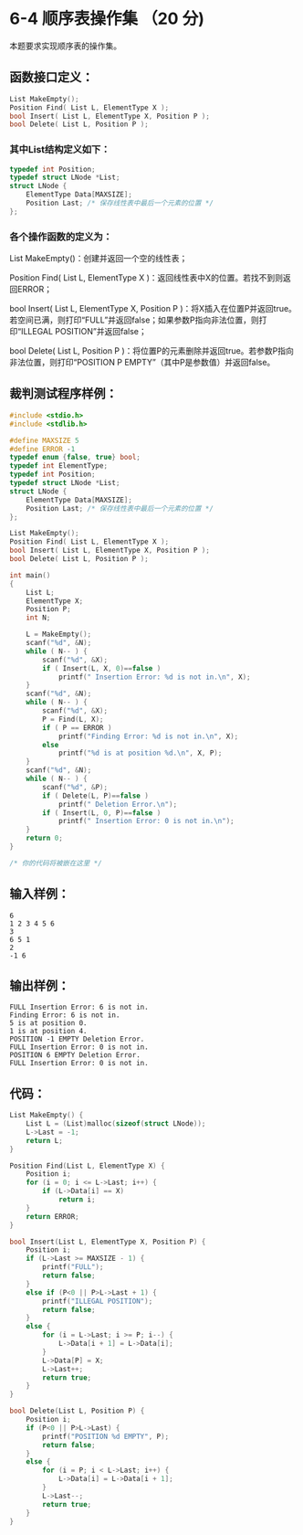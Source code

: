 # 6-4 顺序表操作集 （20 分)
本题要求实现顺序表的操作集。


## 函数接口定义：
```c
List MakeEmpty(); 
Position Find( List L, ElementType X );
bool Insert( List L, ElementType X, Position P );
bool Delete( List L, Position P );
```


### 其中List结构定义如下：


```c
typedef int Position;
typedef struct LNode *List;
struct LNode {
    ElementType Data[MAXSIZE];
    Position Last; /* 保存线性表中最后一个元素的位置 */
};
```


### 各个操作函数的定义为：


List MakeEmpty()：创建并返回一个空的线性表；

Position Find( List L, ElementType X )：返回线性表中X的位置。若找不到则返回ERROR；

bool Insert( List L, ElementType X, Position P )：将X插入在位置P并返回true。若空间已满，则打印“FULL”并返回false；如果参数P指向非法位置，则打印“ILLEGAL POSITION”并返回false；

bool Delete( List L, Position P )：将位置P的元素删除并返回true。若参数P指向非法位置，则打印“POSITION P EMPTY”（其中P是参数值）并返回false。


## 裁判测试程序样例：
```c
#include <stdio.h>
#include <stdlib.h>

#define MAXSIZE 5
#define ERROR -1
typedef enum {false, true} bool;
typedef int ElementType;
typedef int Position;
typedef struct LNode *List;
struct LNode {
    ElementType Data[MAXSIZE];
    Position Last; /* 保存线性表中最后一个元素的位置 */
};

List MakeEmpty(); 
Position Find( List L, ElementType X );
bool Insert( List L, ElementType X, Position P );
bool Delete( List L, Position P );

int main()
{
    List L;
    ElementType X;
    Position P;
    int N;

    L = MakeEmpty();
    scanf("%d", &N);
    while ( N-- ) {
        scanf("%d", &X);
        if ( Insert(L, X, 0)==false )
            printf(" Insertion Error: %d is not in.\n", X);
    }
    scanf("%d", &N);
    while ( N-- ) {
        scanf("%d", &X);
        P = Find(L, X);
        if ( P == ERROR )
            printf("Finding Error: %d is not in.\n", X);
        else
            printf("%d is at position %d.\n", X, P);
    }
    scanf("%d", &N);
    while ( N-- ) {
        scanf("%d", &P);
        if ( Delete(L, P)==false )
            printf(" Deletion Error.\n");
        if ( Insert(L, 0, P)==false )
            printf(" Insertion Error: 0 is not in.\n");
    }
    return 0;
}

/* 你的代码将被嵌在这里 */
```


## 输入样例：
```
6
1 2 3 4 5 6
3
6 5 1
2
-1 6
```


## 输出样例：
```
FULL Insertion Error: 6 is not in.
Finding Error: 6 is not in.
5 is at position 0.
1 is at position 4.
POSITION -1 EMPTY Deletion Error.
FULL Insertion Error: 0 is not in.
POSITION 6 EMPTY Deletion Error.
FULL Insertion Error: 0 is not in.
```


## 代码：
```c
List MakeEmpty() {
	List L = (List)malloc(sizeof(struct LNode));
	L->Last = -1;
	return L;
}

Position Find(List L, ElementType X) {
	Position i;
	for (i = 0; i <= L->Last; i++) {
		if (L->Data[i] == X)
			return i;
	}
	return ERROR;
}

bool Insert(List L, ElementType X, Position P) {
	Position i;
	if (L->Last >= MAXSIZE - 1) {
		printf("FULL");
		return false;
	}
	else if (P<0 || P>L->Last + 1) {
		printf("ILLEGAL POSITION");
		return false;
	}
	else {
		for (i = L->Last; i >= P; i--) {
			L->Data[i + 1] = L->Data[i];
		}
		L->Data[P] = X;
		L->Last++;
		return true;
	}
}

bool Delete(List L, Position P) {
	Position i;
	if (P<0 || P>L->Last) {
		printf("POSITION %d EMPTY", P);
		return false;
	}
	else {
		for (i = P; i < L->Last; i++) {
			L->Data[i] = L->Data[i + 1];
		}
		L->Last--;
		return true;
	}
}
```
